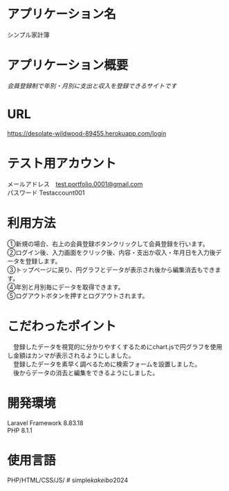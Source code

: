 # アプリケーション名
 
 シンプル家計簿  

 # アプリケーション概要  
 
*会員登録制で年別・月別に支出と収入を登録できるサイトです*  
 
# URL  
 
  https://desolate-wildwood-89455.herokuapp.com/login
 
# テスト用アカウント
 
メールアドレス　test.portfolio.0001@gmail.com  
パスワード Testaccount001
 
# 利用方法
 
 ①新規の場合、右上の会員登録ボタンクリックして会員登録を行います。  
 ②ログイン後、入力画面をクリック後、内容・支出か収入・年月日を入力後データを登録します。  
 ③トップページに戻り、円グラフとデータが表示され後から編集消去もできます。  
 ④年別と月別毎にデータを取得できます。  
 ⑤ログアウトボタンを押すとログアウトされます。

# こだわったポイント
 
　登録したデータを視覚的に分かりやすくするためにchart.jsで円グラフを使用し金額はカンマが表示されるようにしました。  
　登録したデータを素早く調べるために検索フォームを設置しました。  
　後からデータの消去と編集をできるようにしました。
　
 
# 開発環境
 
Laravel Framework 8.83.18  
PHP 8.1.1


# 使用言語
 
PHP/HTML/CSS/JS/
#   s i m p l e _ k a k e i b o _ 2 0 2 4  
 